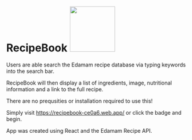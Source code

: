 # RecipeBook [<img src="https://img.shields.io/static/v1?label=Demo&message=Live&color=green" width="120"/>](https://recipebook-ce0a6.web.app/)

Users are able search the Edamam recipe database via typing keywords into the search bar.

RecipeBook will then display a list of ingredients, image, nutritional information and a link to the full recipe.

There are no prequsities or installation required to use this!

Simply visit https://recipebook-ce0a6.web.app/ or click the badge and begin.

App was created using React and the Edamam Recipe API.
